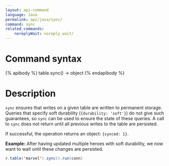 ```yaml
---
layout: api-command 
language: Java
permalink: api/java/sync/
command: sync
related_commands:
    noreplyWait: noreply_wait/
---
```


# Command syntax #

{% apibody %}
table.sync() &rarr; object
{% endapibody %}

# Description #

`sync` ensures that writes on a given table are written to permanent storage. Queries
that specify soft durability (`{durability: 'soft'}`) do not give such guarantees, so
`sync` can be used to ensure the state of these queries. A call to `sync` does not return
until all previous writes to the table are persisted.

If successful, the operation returns an object: `{synced: 1}`.

__Example:__ After having updated multiple heroes with soft durability, we now want to wait
until these changes are persisted.

```java
r.table('marvel').sync().run(conn)
```


